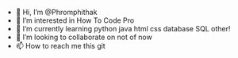 - 👋 Hi, I’m @Phromphithak
- 👀 I’m interested in How To Code Pro
- 🌱 I’m currently learning python java html css database SQL other!
- 💞️ I’m looking to collaborate on not of now
- 📫 How to reach me this git

<!---
Phromphithak/Phromphithak is a ✨ special ✨ repository because its `README.md` (this file) appears on your GitHub profile.
You can click the Preview link to take a look at your changes.
--->
